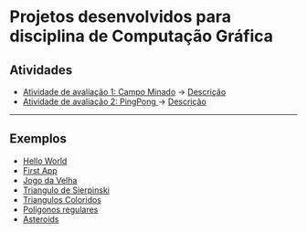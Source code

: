 # Projetos desenvolvidos para disciplina de Computação Gráfica

## Atividades
- [Atividade de avaliação 1: Campo Minado](https://brunoborghese.github.io/abcg/minefield/) -> [Descrição](https://brunoborghese.github.io/abcg/minefield/README.md)
- [Atividade de avaliação 2: PingPong ](https://brunoborghese.github.io/abcg/pingpong/) -> [Descrição](https://brunoborghese.github.io/abcg/pingpong/README.md)

---

## Exemplos
- [Hello World](https://brunoborghese.github.io/abcg/helloworld/)
- [First App](https://brunoborghese.github.io/abcg/firstapp/)
- [Jogo da Velha](https://brunoborghese.github.io/abcg/tictactoe/)
- [Triangulo de Sierpinski](https://brunoborghese.github.io/abcg/sierpinski/)
- [Triangulos Coloridos](https://brunoborghese.github.io/abcg/coloredtriangles/)
- [Polígonos regulares](https://brunoborghese.github.io/abcg/regularpolygons/)
- [Asteroids](https://brunoborghese.github.io/abcg/asteroids/)
